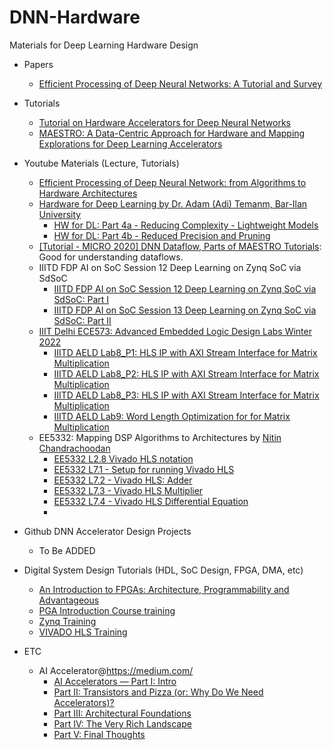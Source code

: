 # DNN-Hardware
Materials for Deep Learning Hardware Design
* Papers
   * [Efficient Processing of Deep Neural Networks: A Tutorial and Survey](https://ieeexplore.ieee.org/document/8114708)


* Tutorials
   * [Tutorial on Hardware Accelerators for Deep Neural Networks](https://eyeriss.mit.edu/tutorial.html)
   * [MAESTRO: A Data-Centric Approach for Hardware and Mapping Explorations for Deep Learning Accelerators](https://maestro.ece.gatech.edu/docs/build/html/tutorials/micro2020.html)


* Youtube Materials (Lecture, Tutorials)
   * [Efficient Processing of Deep Neural Network: from Algorithms to Hardware Architectures](https://slideslive.com/38922815/efficient-processing-of-deep-neural-network-from-algorithms-to-hardware-architectures)
   * [Hardware for Deep Learning by Dr. Adam (Adi) Temanm, Bar-Ilan University](https://www.youtube.com/playlist?list=PLZU5hLL_713wXlIeer4vZmvzfE_FoCkIP)
      * [HW for DL: Part 4a - Reducing Complexity - Lightweight Models](https://www.youtube.com/watch?v=RjVuL4VeuKU&list=PLZU5hLL_713wXlIeer4vZmvzfE_FoCkIP&index=6)
      * [HW for DL: Part 4b - Reduced Precision and Pruning](https://www.youtube.com/watch?v=Z0PIs-On5NQ&list=PLZU5hLL_713wXlIeer4vZmvzfE_FoCkIP&index=7)
   * [[Tutorial - MICRO 2020] DNN Dataflow, Parts of MAESTRO Tutorials](https://www.youtube.com/watch?v=SpDY7nN33Ys): Good for understanding dataflows.
   * IIITD FDP AI on SoC Session 12 Deep Learning on Zynq SoC via SdSoC
      * [IIITD FDP AI on SoC Session 12 Deep Learning on Zynq SoC via SdSoC: Part I](https://www.youtube.com/watch?v=9T52P3pVVLw&list=PL579fbjB-a0ucYzxr_KGBx6l9GmSEiTqw&index=12)
      * [IIITD FDP AI on SoC Session 13 Deep Learning on Zynq SoC via SdSoC: Part II](https://www.youtube.com/watch?v=k76N1aA-m38&list=PL579fbjB-a0ucYzxr_KGBx6l9GmSEiTqw&index=13)
   * [IIIT Delhi ECE573: Advanced Embedded Logic Design Labs Winter 2022](https://www.youtube.com/playlist?list=PL579fbjB-a0uQu2tQ5uBj7kKAPMNRE8ta)
      * [IIITD AELD Lab8_P1: HLS IP with AXI Stream Interface for Matrix Multiplication](https://www.youtube.com/watch?v=i4I4UPwUE0Y&list=PL579fbjB-a0uQu2tQ5uBj7kKAPMNRE8ta&index=33)
      * [IIITD AELD Lab8_P2: HLS IP with AXI Stream Interface for Matrix Multiplication](https://www.youtube.com/watch?v=iYUt60gAOwg&list=PL579fbjB-a0uQu2tQ5uBj7kKAPMNRE8ta&index=34)
      * [IIITD AELD Lab8_P3: HLS IP with AXI Stream Interface for Matrix Multiplication](https://www.youtube.com/watch?v=BFzIXJqEPy4&list=PL579fbjB-a0uQu2tQ5uBj7kKAPMNRE8ta&index=35)
      * [IIITD AELD Lab9: Word Length Optimization for for Matrix Multiplication](https://www.youtube.com/watch?v=4_xs-rDllGc&list=PL579fbjB-a0uQu2tQ5uBj7kKAPMNRE8ta&index=36)
   * EE5332: Mapping DSP Algorithms to Architectures by [Nitin Chandrachoodan](https://chandrachoodan.gitlab.io/)
      * [EE5332 L2.8 Vivado HLS notation](https://www.youtube.com/watch?v=GOkxW_8iQpM&list=PLco7dux9L7g0zQLje50iSMBn7Xq9HxUdB&index=12)
      * [EE5332 L7.1 - Setup for running Vivado HLS](https://www.youtube.com/watch?v=gRQ85XFVBto&list=PLco7dux9L7g0zQLje50iSMBn7Xq9HxUdB&index=53)
      * [EE5332 L7.2 - Vivado HLS: Adder](https://www.youtube.com/watch?v=qSkfesn2be0&list=PLco7dux9L7g0zQLje50iSMBn7Xq9HxUdB&index=54)
      * [EE5332 L7.3 - Vivado HLS Multiplier](https://www.youtube.com/watch?v=fGKX-j6qTbg&list=PLco7dux9L7g0zQLje50iSMBn7Xq9HxUdB&index=55)
      * [EE5332 L7.4 - Vivado HLS Differential Equation](https://www.youtube.com/watch?v=Kt1mxRGT8a0&list=PLco7dux9L7g0zQLje50iSMBn7Xq9HxUdB&index=56)
      * 

* Github DNN Accelerator Design Projects
   * To Be ADDED
   
* Digital System Design Tutorials (HDL, SoC Design, FPGA, DMA, etc)
   * [An Introduction to FPGAs: Architecture, Programmability and Advantageous](https://www.youtube.com/watch?v=ahws--oNpBc&list=PLXHMvqUANAFOviU0J8HSp0E91lLJInzX1)
   * [PGA Introduction Course training](https://www.youtube.com/playlist?list=PLo7bVbJhQ6qxesicBHQwSl4nYOMJO2CHw)
   * [Zynq Training](https://www.youtube.com/watch?v=_rm6bPxAk7E&list=PLo7bVbJhQ6qyAc5-z6CtWhZAiFk2GkZD8)
   * [VIVADO HLS Training](https://www.youtube.com/watch?v=kgae3Wzqngs&list=PLo7bVbJhQ6qzK6ELKCm8H_WEzzcr5YXHC)


 * ETC
   * AI Accelerator@https://medium.com/
      * [AI Accelerators — Part I: Intro](https://medium.com/@adi.fu7/ai-accelerators-part-i-intro-822c2cdb4ca4)
      * [Part II: Transistors and Pizza (or: Why Do We Need Accelerators)?](https://medium.com/@adi.fu7/ai-accelerators-part-ii-transistors-and-pizza-or-why-do-we-need-accelerators-75738642fdaa)
      * [Part III: Architectural Foundations](https://medium.com/@adi.fu7/ai-accelerators-part-iii-architectural-foundations-3f1f73d61f1f)
      * [Part IV: The Very Rich Landscape](https://medium.com/@adi.fu7/ai-accelerators-part-iv-the-very-rich-landscape-17481be80917)
      * [Part V: Final Thoughts](https://medium.com/@adi.fu7/ai-accelerators-part-v-final-thoughts-94eae9dbfafb)
